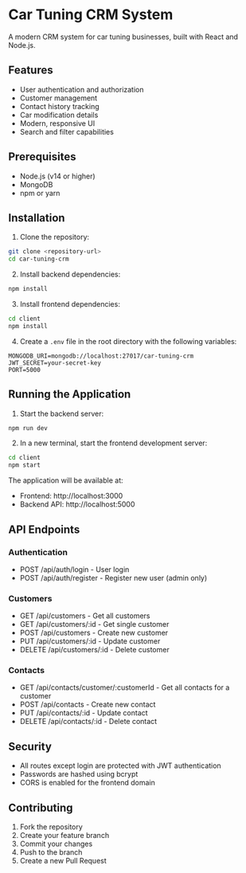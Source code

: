 # Car Tuning CRM System

A modern CRM system for car tuning businesses, built with React and Node.js.

## Features

- User authentication and authorization
- Customer management
- Contact history tracking
- Car modification details
- Modern, responsive UI
- Search and filter capabilities

## Prerequisites

- Node.js (v14 or higher)
- MongoDB
- npm or yarn

## Installation

1. Clone the repository:
```bash
git clone <repository-url>
cd car-tuning-crm
```

2. Install backend dependencies:
```bash
npm install
```

3. Install frontend dependencies:
```bash
cd client
npm install
```

4. Create a `.env` file in the root directory with the following variables:
```
MONGODB_URI=mongodb://localhost:27017/car-tuning-crm
JWT_SECRET=your-secret-key
PORT=5000
```

## Running the Application

1. Start the backend server:
```bash
npm run dev
```

2. In a new terminal, start the frontend development server:
```bash
cd client
npm start
```

The application will be available at:
- Frontend: http://localhost:3000
- Backend API: http://localhost:5000

## API Endpoints

### Authentication
- POST /api/auth/login - User login
- POST /api/auth/register - Register new user (admin only)

### Customers
- GET /api/customers - Get all customers
- GET /api/customers/:id - Get single customer
- POST /api/customers - Create new customer
- PUT /api/customers/:id - Update customer
- DELETE /api/customers/:id - Delete customer

### Contacts
- GET /api/contacts/customer/:customerId - Get all contacts for a customer
- POST /api/contacts - Create new contact
- PUT /api/contacts/:id - Update contact
- DELETE /api/contacts/:id - Delete contact

## Security

- All routes except login are protected with JWT authentication
- Passwords are hashed using bcrypt
- CORS is enabled for the frontend domain

## Contributing

1. Fork the repository
2. Create your feature branch
3. Commit your changes
4. Push to the branch
5. Create a new Pull Request 
